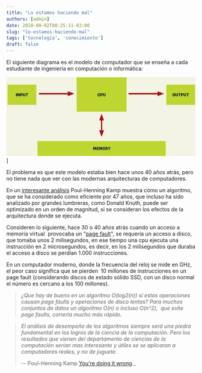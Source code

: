 ```yaml
---
title: "Lo estamos haciendo mal"
authors: [admin]
date: 2010-08-02T08:25:11-03:00
slug: "lo-estamos-haciendo-mal"
tags: ['tecnología', 'conocimiento']
draft: false
---
```


El siguiente diagrama es el modelo de computador que se enseña a cada
estudiante de ingeniería en computación o informática:

![](modelo_obsoleto.jpg)]

El problema es que este modelo estaba bien hace unos 40 años atrás, pero
no tiene nada que ver con las modernas arquitecturas de computadores.

En un [interesante
análisis](http://cacm.acm.org/magazines/2010/7/95061-youre-doing-it-wrong/fulltext)
Poul-Henning Kamp muestra cómo un algoritmo, que se ha considerado como
eficiente por 47 años, que incluso ha sido analizado por grandes
lumbreras, como Donald Knuth, puede ser optimizado en un orden de
magnitud, si se consideran los efectos de la arquitectura donde se
ejecuta.

Consideren lo siguiente, hace 30 o 40 años atrás cuando un acceso a
memoria virtual  provocaba un "[page fault](http://en.wikipedia.org/wiki/Page_fault)", se requería un acceso a disco, que tomaba unos 2 milisegundos, en ese tiempo una cpu ejecuta
una instrucción en 2 microsegundos, es decir, en los 2 milisegundos que
duraba el acceso a disco se perdían 1.000 instrucciones.

En un computador moderno, donde la frecuencia del reloj se mide en GHz,
el peor caso significa que se pierden  10 millones de instrucciones en
un page fault (considerando discos de estado sólido SSD, con un disco
normal el número es cercano a los 100 millones).

> *¿Que hay de bueno en un algoritmo O(log2(n)) si estas operaciones
> causan page faults y operaciones de disco lentas? Para muchos
> conjuntos de datos un algoritmo O(n) o incluso O(n^2),  que evite
> page faults, correría mucho más rápido.*

> *El análisis de desempeño de los algoritmos siempre será una piedra
fundamental en los logros de la ciencia de la computación. Pero los
resultados que vienen del departamento de ciencias de la computación
serían mas interesante y útiles se se aplicaran a computadores reales, y
no de juguete.*
>
> -- Poul-Henning Kamp [You're doing it wrong](http://cacm.acm.org/magazines/2010/7/95061-youre-doing-it-wrong/fulltext).\_
